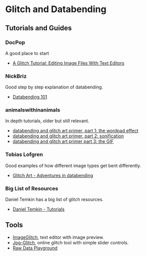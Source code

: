 # Glitch and Databending

## Tutorials and Guides

### DocPop
A good place to start

- [A Glitch Tutorial: Editing Image Files With Text Editors](https://docpop.org/2014/01/a-glitch-primer-editing-image-files-with-text-editors/)

### NickBriz
Good step by step explanation of databending.

- [Databending 101](http://nickbriz.com/databending101/index.html)

### animalswithinanimals 
In depth tutorials, older but still relevant.

- [databending and glitch art primer, part 1: the wordpad effect](http://blog.animalswithinanimals.com/2008/08/databending-and-glitch-art-primer-part.html)
- [databending and glitch art primer, part 2: sonification](http://blog.animalswithinanimals.com/2008/09/databending-and-glitch-art-primer-part.html)
- [databending and glitch art primer part 3: the GIF](http://blog.animalswithinanimals.com/2014/10/databending-and-glitch-art-primer-part.html)

### Tobias Lofgren
Good examples of how different image types get bent differently.

- [Glitch Art - Adventures in databending](https://tobloef.com/fun/glitch-art)

### Big List of Resources
Daniel Temkin has a big list of glitch resources.

- [Daniel Temkin - Tutorials](https://danieltemkin.com/Tutorials/)

## Tools
- [ImageGlitch](https://apps.apple.com/us/app/imageglitch/id417423725?mt=12), text editor with image preview.
- [Jpg-Glitch](https://snorpey.github.io/jpg-glitch/), online glitch tool with simple slider controls.
- [Raw Data Playground](http://nickbriz.com/databending101/raw-data-playground.html)
 
